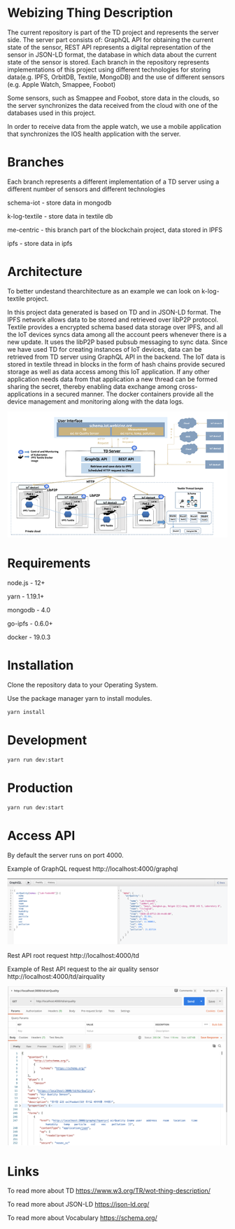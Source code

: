 # Webizing Thing Description

The current repository is part of the TD project and represents the server side. The server part consists of: GraphQL API for obtaining the current state of the sensor, REST API represents a digital representation of the sensor in JSON-LD format, the database in which data about the current state of the sensor is stored. 
Each branch in the repository represents implementations of this project using different technologies for storing data(e.g. IPFS, OrbitDB, Textile, MongoDB) and the use of different sensors (e.g. Apple Watch, Smappee, Foobot)

Some sensors, such as Smappee and Foobot, store data in the clouds, so the server synchronizes the data received from the cloud with one of the databases used in this project.

In order to receive data from the apple watch, we use a mobile application that synchronizes the IOS health application with the server.

# Branches

Each branch represents a different implementation of a TD server using a different number of sensors and different technologies

schema-iot - store data in mongodb

k-log-textile - store data in textile db

me-centric - this branch part of the blockchain project, data stored in IPFS

ipfs - store data in ipfs

# Architecture

To better undestand thearchitecture as an example we can look on k-log-textile project. 

In this project data generated is based on TD and in JSON-LD format. The IPFS network allows data to
be stored and retrieved over libP2P protocol. Textile provides a encrypted schema based data
storage over IPFS, and all the IoT devices syncs data among all the account peers whenever
there is a new update. It uses the libP2P based pubsub messaging to sync data. Since we have
used TD for creating instances of IoT devices, data can be retrieved from TD server using
GraphQL API in the backend. The IoT data is stored in textile thread in blocks in the form of
hash chains provide secured storage as well as data access among this IoT application. If any
other application needs data from that application a new thread can be formed sharing the secret,
thereby enabling data exchange among cross-applications in a secured manner. The docker
containers provide all the device management and monitoring along with the data logs.

![alt text](https://github.com/alexander-lipnitskiy/webizing-td/blob/master/textile-db-arch.png)

# Requirements
node.js - 12+

yarn - 1.19.1+

mongodb - 4.0

go-ipfs - 0.6.0+

docker - 19.0.3


# Installation 

Clone the repository data to your Operating System.

Use the package manager yarn to install modules.

```bash
yarn install
```

# Development

```bash
yarn run dev:start
```

# Production

```bash
yarn run dev:start
```

# Access API

By default the server runs on port 4000.

Example of GraphQL request http://localhost:4000/graphql

![alt text](https://github.com/alexander-lipnitskiy/webizing-td/blob/master/graph-ql.png)


Rest API root request http://localhost:4000/td

Example of Rest API request to the air quality sensor http://localhost:4000/td/airquality

![alt text](https://github.com/alexander-lipnitskiy/webizing-td/blob/master/rest-api-td.png)

# Links

To read more about TD https://www.w3.org/TR/wot-thing-description/

To read more about JSON-LD https://json-ld.org/

To read more about Vocabulary https://schema.org/
